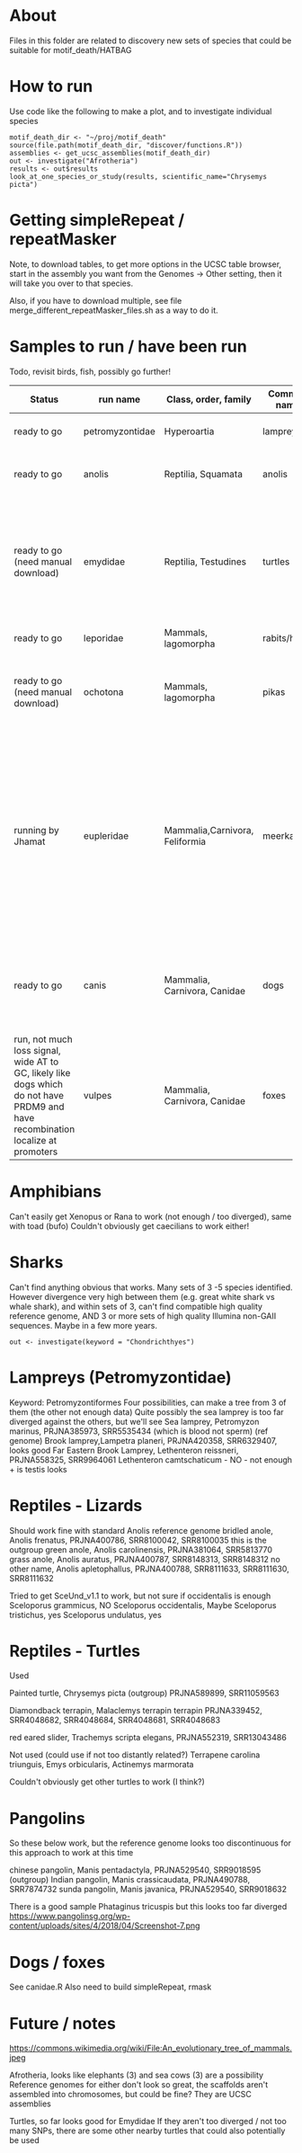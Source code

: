 About
=====

Files in this folder are related to discovery new sets of species that could be suitable for motif_death/HATBAG

How to run
==========

Use code like the following to make a plot, and to investigate individual species
```
motif_death_dir <- "~/proj/motif_death"
source(file.path(motif_death_dir, "discover/functions.R"))
assemblies <- get_ucsc_assemblies(motif_death_dir)
out <- investigate("Afrotheria")
results <- out$results
look_at_one_species_or_study(results, scientific_name="Chrysemys picta")
```

Getting simpleRepeat / repeatMasker
===================================

Note, to download tables, to get more options in the UCSC table browser, start in the assembly you want from the Genomes -> Other setting, then it will take you over to that species.

Also, if you have to download multiple, see file merge_different_repeatMasker_files.sh as a way to do it.



Samples to run / have been run
==============================

Todo, revisit birds, fish, possibly go further!

|Status|run name|Class, order, family|Common name|Notes|
|---|---|---|---|---|
|ready to go| petromyzontidae | Hyperoartia | lampreys | looks good, not sure if too diverged|
|ready to go| anolis | Reptilia, Squamata | anolis | looks good, should be enough I hope|
|ready to go (need manual download)| emydidae | Reptilia, Testudines | turtles | nothing else looked good. if these turtles aren't doo distantly related, there are more than can be added (Emys, Terrapene, Actinemys)|
|ready to go|leporidae | Mammals, lagomorpha | rabits/hares|looks great|
|ready to go (need manual download)|ochotona | Mammals, lagomorpha | pikas|only using Illumina data. samples are from two phyla, use as outgroups to each other|
|running by Jhamat|eupleridae|Mammalia,Carnivora, Feliformia| meerkat |config made by Jhamat, needs to be uploaded. Also should probably be called Viverroidea. Note if this doesn't look good at the start, remove the hyaenidae species, and re-run with just fossa as the outgroup|
|ready to go|canis|Mammalia, Carnivora, Canidae| dogs | name should somehow be Cerdocyonina and Canina, but cannot get unique any better vs foxes|
|run, not much loss signal, wide AT to GC, likely like dogs which do not have PRDM9 and have recombination localize at promoters|vulpes|Mammalia, Carnivora, Canidae | foxes | name should somehow be Vulpini and Urocyon, but cannot get unique any better vs dogs|




Amphibians
==========
Can't easily get Xenopus or Rana to work (not enough / too diverged), same with toad (bufo)
Couldn't obviously get caecilians to work either!


Sharks
=====
Can't find anything obvious that works. Many sets of 3 -5 species identified. However divergence very high between them (e.g. great white shark vs whale shark), and within sets of 3, can't find compatible high quality reference genome, AND 3 or more sets of high quality Illumina non-GAII sequences. Maybe in a few more years.
```
out <- investigate(keyword = "Chondrichthyes")
```

Lampreys (Petromyzontidae)
========
Keyword: Petromyzontiformes
Four possibilities, can make a tree from 3 of them (the other not enough data)
Quite possibly the sea lamprey is too far diverged against the others, but we'll see
Sea lamprey, Petromyzon marinus, PRJNA385973, SRR5535434 (which is blood not sperm) (ref genome)
Brook lamprey,Lampetra planeri, PRJNA420358, SRR6329407, looks good
Far Eastern Brook Lamprey, Lethenteron reissneri, PRJNA558325, SRR9964061
Lethenteron camtschaticum - NO - not enough + is testis looks 




Reptiles - Lizards
==================

Should work fine with standard Anolis reference genome
bridled anole, Anolis frenatus, PRJNA400786, SRR8100042, SRR8100035 this is the outgroup
green anole, Anolis carolinensis, PRJNA381064, SRR5813770
grass anole, Anolis auratus, PRJNA400787, SRR8148313, SRR8148312
no other name, Anolis apletophallus, PRJNA400788, SRR8111633, SRR8111630, SRR8111632

Tried to get SceUnd_v1.1 to work, but not sure if occidentalis is enough
Sceloporus grammicus, NO
Sceloporus occidentalis, Maybe
Sceloporus tristichus, yes
Sceloporus undulatus, yes



Reptiles - Turtles
==================

Used

Painted turtle, Chrysemys picta (outgroup) PRJNA589899, SRR11059563

Diamondback terrapin, Malaclemys terrapin terrapin PRJNA339452, SRR4048682, SRR4048684, SRR4048681, SRR4048683

red eared slider, Trachemys scripta elegans, PRJNA552319, SRR13043486

Not used (could use if not too distantly related?)
Terrapene carolina triunguis, Emys orbicularis, Actinemys marmorata

Couldn't obviously get other turtles to work (I think?)


Pangolins
=========

So these below work, but the reference genome looks too discontinuous for this approach to work at this time


chinese pangolin, Manis pentadactyla, PRJNA529540, SRR9018595 (outgroup)
Indian pangolin, Manis crassicaudata, PRJNA490788, SRR7874732
sunda pangolin, Manis javanica, PRJNA529540, SRR9018632

There is a good sample Phataginus tricuspis but this looks too far diverged
https://www.pangolinsg.org/wp-content/uploads/sites/4/2018/04/Screenshot-7.png





Dogs / foxes
============

See canidae.R
Also need to build simpleRepeat, rmask 






Future / notes
==============


https://commons.wikimedia.org/wiki/File:An_evolutionary_tree_of_mammals.jpeg

Afrotheria, looks like elephants (3) and sea cows (3) are a possibility
Reference genomes for either don't look so great, the scaffolds aren't assembled into chromosomes, but could be fine? They are UCSC assemblies


Turtles, so far looks good for Emydidae
If they aren't too diverged / not too many SNPs, there are some other nearby turtles that could also potentially be used
